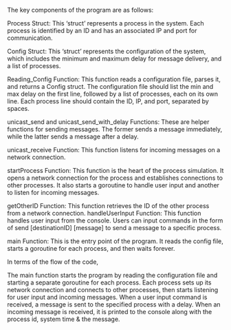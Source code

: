 The key components of the program are as follows:

Process Struct: This ‘struct’ represents a process in the system. Each process is identified by an ID and has an associated IP and port for communication.

Config Struct: This ‘struct’ represents the configuration of the system, which includes the minimum and maximum delay for message delivery, and a list of processes.

Reading_Config Function: This function reads a configuration file, parses it, and returns a Config struct. The configuration file should list the min and max delay on the first line, followed by a list of processes, each on its own line. Each process line should contain the ID, IP, and port, separated by spaces.

unicast_send and unicast_send_with_delay Functions: These are helper functions for sending messages. The former sends a message immediately, while the latter sends a message after a delay.

unicast_receive Function: This function listens for incoming messages on a network connection.

startProcess Function: This function is the heart of the process simulation. It opens a network connection for the process and establishes connections to other processes. It also starts a goroutine to handle user input and another to listen for incoming messages.

getOtherID Function: This function retrieves the ID of the other process from a network connection.
handleUserInput Function: This function handles user input from the console. Users can input commands in the form of send [destinationID] [message] to send a message to a specific process.

main Function: This is the entry point of the program. It reads the config file, starts a goroutine for each process, and then waits forever.

In terms of the flow of the code,

The main function starts the program by reading the configuration file and starting a separate goroutine for each process. Each process sets up its network connection and connects to other processes, then starts listening for user input and incoming messages. When a user input command is received, a message is sent to the specified process with a delay. When an incoming message is received, it is printed to the console along with the process id, system time & the message.
